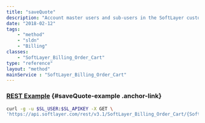 ```yaml
---
title: "saveQuote"
description: "Account master users and sub-users in the SoftLayer customer portal can save the quote of an order to avoid its deletion after 5 days or its expiration after 2 days. "
date: "2018-02-12"
tags:
    - "method"
    - "sldn"
    - "Billing"
classes:
    - "SoftLayer_Billing_Order_Cart"
type: "reference"
layout: "method"
mainService : "SoftLayer_Billing_Order_Cart"
---
```


### [REST Example](#saveQuote-example) <a href="/article/rest/"><i class="fas fa-question"></i></a> {#saveQuote-example .anchor-link} 
```bash
curl -g -u $SL_USER:$SL_APIKEY -X GET \
'https://api.softlayer.com/rest/v3.1/SoftLayer_Billing_Order_Cart/{SoftLayer_Billing_Order_CartID}/saveQuote'
```
